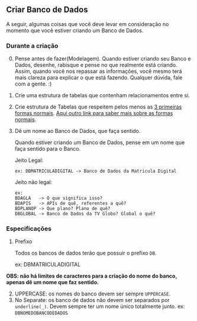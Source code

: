 ## Criar Banco de Dados

A seguir, algumas coisas que você deve levar em consideração no momento que você estiver criando um Banco de Dados.

### Durante a criação

0. Pense antes de fazer(Modelagem).
    Quando estiver criando seu Banco e Dados, desenhe, rabisque e pense no que realmente está criando. Assim, quando você nos repassar as informações, você mesmo terá mais clareza para explicar o que está fazendo. Qualquer dúvida, fale com a gente. :)
1. Crie uma estrutura de tabelas que contenham relacionamentos entre si.
2. Crie estrutura de Tabelas que respeitem pelos menos as [3 primeiras formas normais](https://towardsdatascience.com/database-normalization-explained-53e60a494495). [Aqui outro link para saber mais sobre as formas normais](https://www.essentialsql.com/get-ready-to-learn-sql-database-normalization-explained-in-simple-english/).
3. Dê um nome ao Banco de Dados, que faça sentido.

    Quando estiver criando um Banco de Dados, pense em um nome que faça sentido para o Banco.

    Jeito Legal:

    `ex: DBMATRICULADIGITAL -> Banco de Dados da Matricula Digital`

    Jeito não legal:

    ```
    ex:
    BDAGLA   -> O que significa isso?
    BDAPIS   -> APIs de quê, referentes a quê?
    BDPLANOP -> Que plano? Plano de quê?
    DBGLOBAL -> Banco de Dados da TV Globo? Global o quê?
    ```

### Especificações

1. Prefixo

    Todos os bancos de dados terão que possuir o prefixo `DB`.

    ex: DBMATRICULADIGITAL

**OBS: não há limites de caracteres para a criação do nome do banco, apenas dê um nome que faz sentido.**

2. UPPERCASE: os nomes do banco devem ser sempre `UPPERCASE`.
3. No Separate: os banco de dados não devem ser separados por `underline(_)`. Devem sempre ter um nome único totalmente junto.
    ex: `DBNOMEDOBANCODEDADOS`
